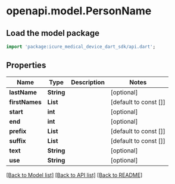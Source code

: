 # openapi.model.PersonName

## Load the model package
```dart
import 'package:icure_medical_device_dart_sdk/api.dart';
```

## Properties
Name | Type | Description | Notes
------------ | ------------- | ------------- | -------------
**lastName** | **String** |  | [optional]
**firstNames** | **List<String>** |  | [default to const []]
**start** | **int** |  | [optional]
**end** | **int** |  | [optional]
**prefix** | **List<String>** |  | [default to const []]
**suffix** | **List<String>** |  | [default to const []]
**text** | **String** |  | [optional]
**use** | **String** |  | [optional]

[[Back to Model list]](../README.md#documentation-for-models) [[Back to API list]](../README.md#documentation-for-api-endpoints) [[Back to README]](../README.md)
